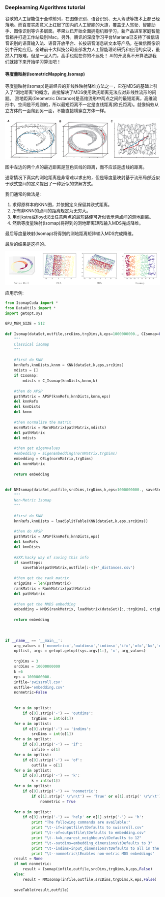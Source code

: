 ### Deeplearning Algorithms tutorial
谷歌的人工智能位于全球前列，在图像识别、语音识别、无人驾驶等技术上都已经落地。而百度实质意义上扛起了国内的人工智能的大旗，覆盖无人驾驶、智能助手、图像识别等许多层面。苹果业已开始全面拥抱机器学习，新产品进军家庭智能音箱并打造工作站级别Mac。另外，腾讯的深度学习平台Mariana已支持了微信语音识别的语音输入法、语音开放平台、长按语音消息转文本等产品，在微信图像识别中开始应用。全球前十大科技公司全部发力人工智能理论研究和应用的实现，虽然入门艰难，但是一旦入门，高手也就在你的不远处！
AI的开发离不开算法那我们就接下来开始学习算法吧！

#### 等度量映射(IsometricMapping,Isomap)
等度量映射(Isomap)是最经典的非线性映射降维方法之一，它在MDS的基础上引入了“测地距离”的概念，直接解决了MDS使用欧氏距离无法应对非线性流形的问题。
测地距离(Geometric Distance)是高维流形中两点之间的最短距离，高维流形中，空间是不规则的，所以最短距离不一定是直线距离(欧氏距离)。就像蚂蚁从立方体的一面爬到另一面，不能直接横穿立方体一样。

<p align="center">
<img width="600" align="center" src="../../images/438.jpg" />
</p>

图中左边的两个点的最近距离是蓝色实线的距离，而不应该是虚线的距离。

通常情况下真实的测地距离是非常难以求出的，但是等度量映射基于流形局部近似于欧式空间的定义提出了一种近似的求解方式。

我们通常的做法是:

1. 求得原样本的KNN图，并依据定义保留其欧式距离。
2. 所有非KNN的点间的距离规定为无穷大。
3. 用dijkstra或floyd求出任意两点的最短路便可近似表示两点间的测地距离。
4. 然后等度量映射(Isomap)将得到的测地距离矩阵输入MDS完成降维。

最后等度量映射(Isomap)将得到的测地距离矩阵输入MDS完成降维。

最后的结果是这样的。

<p align="center">
<img width="600" align="center" src="../../images/439.jpg" />
</p>

应用示例:
```python
from IsomapCuda import *
from DataUtils import *
import getopt,sys

GPU_MEM_SIZE = 512

def Isomap(dataSet,outfile,srcDims,trgDims,k,eps=1000000000., CIsomap=False):
    """
    Classical isomap
    """
    
    #first do KNN
    knnRefs,knnDists,knnm = KNN(dataSet,k,eps,srcDims)
    mdists = []
    if CIsomap:
        mdists = C_Isomap(knnDists,knnm,k)
    
    #then do APSP
    pathMatrix = APSP(knnRefs,knnDists,knnm,eps)
    del knnRefs
    del knnDists
    del knnm
    
    #then normalize the matrix
    normMatrix = NormMatrix(pathMatrix,mdists)
    del pathMatrix
    del mdists
    
    #then get eigenvalues
    #embedding = EigenEmbedding(normMatrix,trgDims)
    embedding = QEig(normMatrix,trgDims)
    del normMatrix
    
    return embedding


def NMIsomap(dataSet,outfile,srcDims,trgDims,k,eps=1000000000., saveSteps = False):
    """
    Non-Metric Isomap
    """
    
    #first do KNN
    knnRefs,knnDists = loadSplitTable(KNN(dataSet,k,eps,srcDims))
    
    #then do APSP
    pathMatrix = APSP(knnRefs,knnDists,eps)
    del knnRefs
    del knnDists
    
    #XXX:hacky way of saving this info
    if saveSteps:
        saveTable(pathMatrix,outfile[:-4]+'_distances.csv')
    
    #then get the rank matrix
    origDims = len(pathMatrix)
    rankMatrix = RankMatrix(pathMatrix)
    del pathMatrix
    
    #then get the NMDS embedding
    embedding = NMDS(rankMatrix, loadMatrix(dataSet)[:,:trgDims], origDims, trgDims)
    
    return embedding



if __name__ == '__main__':
    arg_values = ['nonmetric=','outdims=','indims=','if=','of=','k=','eps=','help','h']
    optlist, args = getopt.getopt(sys.argv[1:], 'x', arg_values)
    
    trgDims = 3
    srcDims = 10000000000
    k =6
    eps = 1000000000.
    infile='swissroll.csv'
    outfile='embedding.csv'
    nonmetric=False
    
    
    for o in optlist:
        if o[0].strip('-') == 'outdims':
            trgDims = int(o[1])
    for o in optlist:
        if o[0].strip('-') == 'indims':
            srcDims = int(o[1])
    for o in optlist:
        if o[0].strip('-') == 'if':
            infile = o[1]
    for o in optlist:
        if o[0].strip('-') == 'of':
            outfile = o[1]
    for o in optlist:
        if o[0].strip('-') == 'k':
            k = int(o[1])
    for o in optlist:
        if o[0].strip('-') == 'nonmetric':
            if o[1].strip(' \r\n\t') == 'True' or o[1].strip(' \r\n\t') == 'true':
                nonmetric = True
        
    for o in optlist:
        if o[0].strip('-') == 'help' or o[1].strip('-') == 'h':
            print "The following commands are available:"
            print "\t--if=inputfile\tDefaults to swissroll.csv"
            print "\t--of=outputfile\tDefaults to embedding.csv"
            print "\t--k=k_nearest_neighbours\tDefaults to 12"
            print "\t--outdims=embedding_dimensions\tDefaults to 3"
            print "\t--indims=input_dimensions\tDefaults to all in the input file"
            print "\t--nonmetric\tEnables non-metric MDS embeddings"
    result = None
    if not nonmetric:
        result = Isomap(infile,outfile,srcDims,trgDims,k,eps,False)
    else:
        result = NMIsomap(infile,outfile,srcDims,trgDims,k,eps,False)
    
    saveTable(result,outfile)
```
